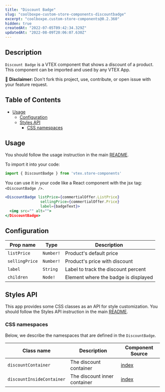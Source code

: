 ```yaml
---
title: "Discount Badge"
slug: "coolboxpe-custom-store-components-discountbadge"
excerpt: "coolboxpe.custom-store-components@0.2.360"
hidden: true
createdAt: "2022-07-05T09:42:34.329Z"
updatedAt: "2022-08-09T20:06:07.630Z"
---
```

## Description

`Discount Badge` is a VTEX component that shows a discount of a product. This component can be imported and used by any VTEX App.

:loudspeaker: **Disclaimer:** Don't fork this project, use, contribute, or open issue with your feature request.

## Table of Contents

- [Usage](#usage)
  - [Configuration](#configuration)
  - [Styles API](#styles-api)
    - [CSS namespaces](#css-namespaces)

## Usage

You should follow the usage instruction in the main [README](https://github.com/vtex-apps/store-components/blob/master/README.md#usage).

To import it into your code:

```js
import { DiscountBadge } from 'vtex.store-components'
```

You can use it in your code like a React component with the jsx tag: `<DiscountBadge />`.

```jsx
<DiscountBadge listPrice={commertialOffer.ListPrice}
                sellingPrice={commertialOffer.Price}
                label={badgeText}>
  <img src="" alt="">
</DiscountBadge>
```

## Configuration

| Prop name      | Type      | Description                          |
| -------------- | --------- | ------------------------------------ |
| `listPrice`    | `Number!` | Product's default price              |
| `sellingPrice` | `Number!` | Product's price with discount        |
| `label`        | `String`  | Label to track the discount percent  |
| `children`     | `Node!`   | Element where the badge is displayed |

## Styles API

This app provides some CSS classes as an API for style customization. You should follow the Styles API instruction in the main [README](https://github.com/vtex-apps/store-components/blob/master/README.md#styles-api).

### CSS namespaces

Below, we describe the namespaces that are defined in the `DiscountBadge`.

| Class name                | Description                  | Component Source                                  |
| ------------------------- | ---------------------------- | ------------------------------------------------- |
| `discountContainer`       | The discount container       | [index](/react/components/DiscountBadge/index.js) |
| `discountInsideContainer` | The discount inner container | [index](/react/components/DiscountBadge/index.js) |